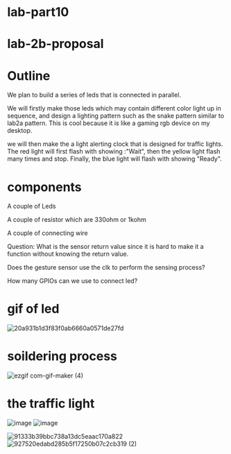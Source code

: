 # lab-part10
# lab-2b-proposal
# Outline

We plan to build a series of leds that is connected in parallel.

We will firstly make those leds which may contain different color light up in sequence, and design a lighting pattern such as the snake pattern similar to lab2a pattern. This is cool because it is like a gaming rgb device on my desktop.

we will then make the a light alerting clock that is designed for traffic lights. The red light will first flash with showing :"Wait", then the yellow light flash many times and stop. Finally, the blue light will flash with showing "Ready". 


# components

A couple of Leds

A couple of resistor which are 330ohm or 1kohm

A couple of connecting wire

Question:
What is the sensor return value since it is hard to make it a function without knowing the return value.

Does the gesture sensor use the clk to perform the sensing process?

How many GPIOs can we use to connect led?

# gif of led
![20a931b1d3f83f0ab6660a0571de27fd](https://user-images.githubusercontent.com/113209201/197084205-44b0693a-5bb7-4eb1-a5a9-bde35e7276ae.gif)

# soildering process
![ezgif com-gif-maker (4)](https://user-images.githubusercontent.com/113209201/199843624-193f45dd-ec50-4d2a-ad2a-c244dfa2466c.gif)

# the traffic light
![image](https://user-images.githubusercontent.com/113209201/199844959-cccedf12-d346-43f6-97d4-07c20f2692a3.png)
![image](https://user-images.githubusercontent.com/113209201/199845019-7958365c-3750-4671-9184-4afc7713e6ef.png)

![91333b39bbc738a13dc5eaac170a822](https://user-images.githubusercontent.com/113209201/199843827-52b99a77-eec4-4c38-8d63-205e7c3bddfb.jpg)
![927520edabd285b5f17250b07c2cb319 (2)](https://user-images.githubusercontent.com/113209201/199844649-651d14af-3e6d-44d9-bd40-b041eabe2921.gif)
